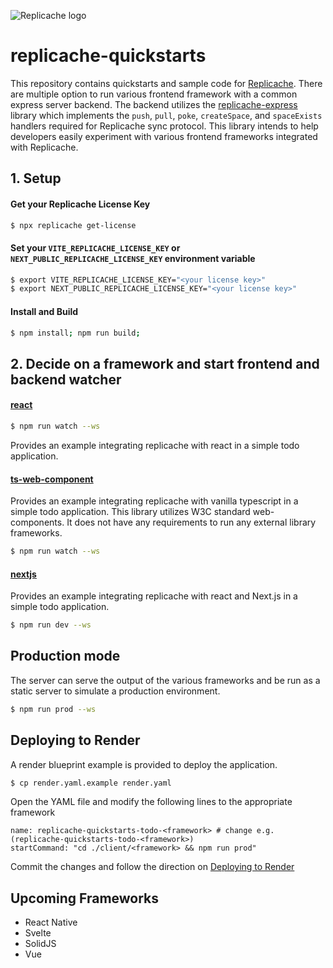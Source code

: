 ![Replicache logo](https://uploads-ssl.webflow.com/623a2f46e064937599256c2d/6269e72c61073c3d561a5015_Lockup%20v2.svg)

# replicache-quickstarts

This repository contains quickstarts and sample code for [Replicache](https://replicache.dev/). There are multiple option to run various frontend framework with a common express server backend. The backend utilizes the [replicache-express](https://github.com/rocicorp/replicache-express) library which implements the `push`, `pull`, `poke`, `createSpace`, and `spaceExists` handlers required for Replicache sync protocol. This library intends to help developers easily experiment with various frontend frameworks integrated with Replicache.

## 1. Setup

#### Get your Replicache License Key

```bash
$ npx replicache get-license
```

#### Set your `VITE_REPLICACHE_LICENSE_KEY` or `NEXT_PUBLIC_REPLICACHE_LICENSE_KEY` environment variable

```bash
$ export VITE_REPLICACHE_LICENSE_KEY="<your license key>"
$ export NEXT_PUBLIC_REPLICACHE_LICENSE_KEY="<your license key>"
```

#### Install and Build

```bash
$ npm install; npm run build;
```

## 2. Decide on a framework and start frontend and backend watcher

#### [react](/react)

```bash
$ npm run watch --ws
```

Provides an example integrating replicache with react in a simple todo application.

#### [ts-web-component](/ts-web-component)

Provides an example integrating replicache with vanilla typescript in a simple todo application. This library utilizes W3C standard web-components. It does not have any requirements to run any external library frameworks.

```bash
$ npm run watch --ws
```

#### [nextjs](/nextjs)

Provides an example integrating replicache with react and Next.js in a simple todo application.

```bash
$ npm run dev --ws
```

## Production mode

The server can serve the output of the various frameworks and be run as a static server to simulate a production environment.

```bash
$ npm run prod --ws
```

## Deploying to Render

A render blueprint example is provided to deploy the application.

```bash
$ cp render.yaml.example render.yaml
```

Open the YAML file and modify the following lines to the appropriate framework

```
name: replicache-quickstarts-todo-<framework> # change e.g. (replicache-quickstarts-todo-<framework>)
startCommand: "cd ./client/<framework> && npm run prod" 
```

Commit the changes and follow the direction on [Deploying to Render](https://doc.replicache.dev/deploy-render)

## Upcoming Frameworks

- React Native
- Svelte
- SolidJS
- Vue
